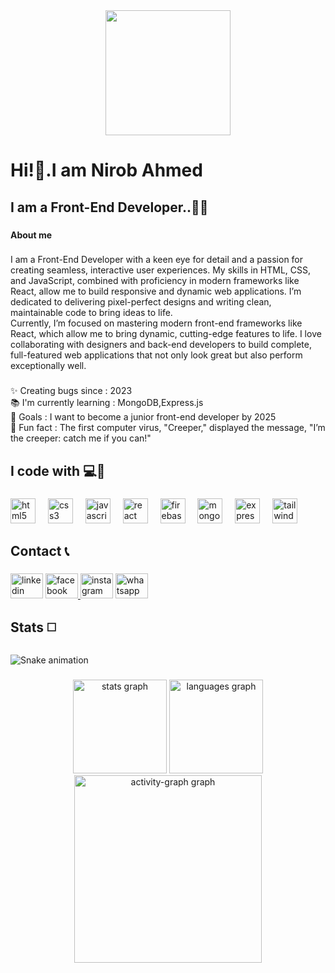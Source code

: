 <div align="center">
  <img height="200" src="https://i.ibb.co.com/1Z40ZC4/Navy-Blue-Geometric-Technology-Linked-In-Banner.png"  />
</div>

###

<h1 align="left">Hi!👋.I am Nirob Ahmed</h1>

###

<h2 align="left">I am a Front-End Developer..👩‍💻</h2>

###

<h4 align="left">About me</h4>

###

<p align="left">I am a Front-End Developer with a keen eye for detail and a passion for creating seamless, interactive user experiences. My skills in HTML, CSS, and JavaScript, combined with proficiency in modern frameworks like React, allow me to build responsive and dynamic web applications. I’m dedicated to delivering pixel-perfect designs and writing clean, maintainable code to bring ideas to life. <br>Currently, I’m focused on mastering modern front-end frameworks like React, which allow me to bring dynamic, cutting-edge features to life. I love collaborating with designers and back-end developers to build complete, full-featured web applications that not only look great but also perform exceptionally well.</p>

###

<p align="left">✨ Creating bugs since : 2023<br>📚 I'm currently learning : MongoDB,Express.js<br>🎯 Goals : I want to become a junior front-end developer by 2025<br>🎲 Fun fact : The first computer virus, "Creeper," displayed the message, "I’m the creeper: catch me if you can!"</p>

###

<h2 align="left">I code with 💻🧠</h2>

###

<div align="left">
  <img src="https://cdn.jsdelivr.net/gh/devicons/devicon/icons/html5/html5-original.svg" height="40" alt="html5 logo"  />
  <img width="12" />
  <img src="https://cdn.jsdelivr.net/gh/devicons/devicon/icons/css3/css3-original.svg" height="40" alt="css3 logo"  />
  <img width="12" />
  <img src="https://cdn.jsdelivr.net/gh/devicons/devicon/icons/javascript/javascript-original.svg" height="40" alt="javascript logo"  />
  <img width="12" />
  <img src="https://cdn.jsdelivr.net/gh/devicons/devicon/icons/react/react-original.svg" height="40" alt="react logo"  />
  <img width="12" />
  <img src="https://cdn.jsdelivr.net/gh/devicons/devicon/icons/firebase/firebase-plain.svg" height="40" alt="firebase logo"  />
  <img width="12" />
  <img src="https://cdn.jsdelivr.net/gh/devicons/devicon/icons/mongodb/mongodb-original.svg" height="40" alt="mongodb logo"  />
  <img width="12" />
  <img src="https://cdn.jsdelivr.net/gh/devicons/devicon/icons/express/express-original.svg" height="40" alt="express logo"  />
  <img width="12" />
   <img src="https://cdn.jsdelivr.net/gh/devicons/devicon/icons/tailwindcss/tailwindcss-original-wordmark.svg" height="40" alt="tailwindcss logo"  />
</div>

###

<h2 align="left">Contact 📞</h2>

###

<div align="left">
  <img src="https://raw.githubusercontent.com/maurodesouza/profile-readme-generator/master/src/assets/icons/social/linkedin/default.svg" width="52" height="40" alt="linkedin logo"  />
  <a href="https://web.facebook.com/mdnirob.ahmed.52056223/" target="_blank">
    <img src="https://raw.githubusercontent.com/maurodesouza/profile-readme-generator/master/src/assets/icons/social/facebook/default.svg" width="52" height="40" alt="facebook logo"  />
  </a>
  <img src="https://raw.githubusercontent.com/maurodesouza/profile-readme-generator/master/src/assets/icons/social/instagram/default.svg" width="52" height="40" alt="instagram logo"  />
  <a href=" https://wa.me/qr/YVVOGYMQJGZJG1 " target="_blank">
    <img src="https://raw.githubusercontent.com/maurodesouza/profile-readme-generator/master/src/assets/icons/social/whatsapp/default.svg" width="52" height="40" alt="whatsapp logo"  />
  </a>
</div>

###

<h2 align="left">Stats ◻️</h2>

###

<img src="https://raw.githubusercontent.com/nirobahmed0298/nirobahmed0298/output/snake.svg" alt="Snake animation" />

###

<div align="center">
  <img src="https://github-readme-stats.vercel.app/api?username=nirobahmed0298&hide_title=false&hide_rank=false&show_icons=true&include_all_commits=true&count_private=true&disable_animations=false&theme=dracula&locale=en&hide_border=false&order=1" height="150" alt="stats graph"  />
  <img src="https://github-readme-stats.vercel.app/api/top-langs?username=nirobahmed0298&locale=en&hide_title=false&layout=compact&card_width=320&langs_count=5&theme=dracula&hide_border=false&order=2" height="150" alt="languages graph"  />
  <img src="https://github-readme-activity-graph.vercel.app/graph?username=nirobahmed0298&radius=16&theme=react&area=true&order=5" height="300" alt="activity-graph graph"  />
</div>

###
